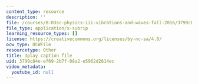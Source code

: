 ```yaml
---
content_type: resource
description: ''
file: /courses/8-03sc-physics-iii-vibrations-and-waves-fall-2016/3799c84eef692b7f08a2e5962d2614ec_FCFpaKcpuXQ.srt
file_type: application/x-subrip
learning_resource_types: []
license: https://creativecommons.org/licenses/by-nc-sa/4.0/
ocw_type: OCWFile
resourcetype: Other
title: 3play caption file
uid: 3799c84e-ef69-2b7f-08a2-e5962d2614ec
video_metadata:
  youtube_id: null
---
```

